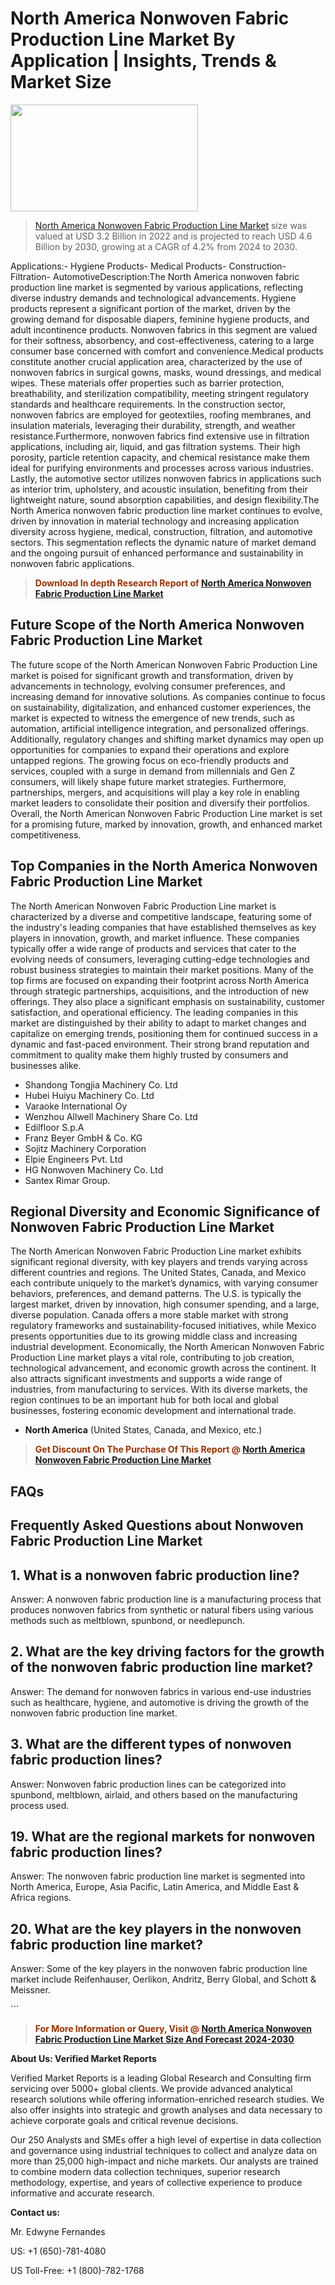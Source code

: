 <p><h1>North America Nonwoven Fabric Production Line Market By Application | Insights, Trends & Market Size</h1><p><img class="aligncenter size-medium wp-image-105565" src="https://ffe5etoiles.com/wp-content/uploads/2025/01/MST7-300x171.png" alt="" width="300" height="171" /></p><blockquote><p><a href="https://www.verifiedmarketreports.com/download-sample/?rid=395544&utm_source=Github-NA&utm_medium=361" target="_blank">North America Nonwoven Fabric Production Line Market</a> size was valued at USD 3.2 Billion in 2022 and is projected to reach USD 4.6 Billion by 2030, growing at a CAGR of 4.2% from 2024 to 2030.</p></blockquote>Applications:- Hygiene Products- Medical Products- Construction- Filtration- AutomotiveDescription:The North America nonwoven fabric production line market is segmented by various applications, reflecting diverse industry demands and technological advancements. Hygiene products represent a significant portion of the market, driven by the growing demand for disposable diapers, feminine hygiene products, and adult incontinence products. Nonwoven fabrics in this segment are valued for their softness, absorbency, and cost-effectiveness, catering to a large consumer base concerned with comfort and convenience.Medical products constitute another crucial application area, characterized by the use of nonwoven fabrics in surgical gowns, masks, wound dressings, and medical wipes. These materials offer properties such as barrier protection, breathability, and sterilization compatibility, meeting stringent regulatory standards and healthcare requirements. In the construction sector, nonwoven fabrics are employed for geotextiles, roofing membranes, and insulation materials, leveraging their durability, strength, and weather resistance.Furthermore, nonwoven fabrics find extensive use in filtration applications, including air, liquid, and gas filtration systems. Their high porosity, particle retention capacity, and chemical resistance make them ideal for purifying environments and processes across various industries. Lastly, the automotive sector utilizes nonwoven fabrics in applications such as interior trim, upholstery, and acoustic insulation, benefiting from their lightweight nature, sound absorption capabilities, and design flexibility.The North America nonwoven fabric production line market continues to evolve, driven by innovation in material technology and increasing application diversity across hygiene, medical, construction, filtration, and automotive sectors. This segmentation reflects the dynamic nature of market demand and the ongoing pursuit of enhanced performance and sustainability in nonwoven fabric applications.</p><blockquote><p><span style="color: #993300;"><strong>Download In depth Research Report of <a href="https://www.verifiedmarketreports.com/download-sample/?rid=395544&utm_source=Github-NA&utm_medium=361">North America Nonwoven Fabric Production Line Market</a></strong></span></p></blockquote><h2>Future Scope of the North America Nonwoven Fabric Production Line Market</h2><p>The future scope of the North American Nonwoven Fabric Production Line market is poised for significant growth and transformation, driven by advancements in technology, evolving consumer preferences, and increasing demand for innovative solutions. As companies continue to focus on sustainability, digitalization, and enhanced customer experiences, the market is expected to witness the emergence of new trends, such as automation, artificial intelligence integration, and personalized offerings. Additionally, regulatory changes and shifting market dynamics may open up opportunities for companies to expand their operations and explore untapped regions. The growing focus on eco-friendly products and services, coupled with a surge in demand from millennials and Gen Z consumers, will likely shape future market strategies. Furthermore, partnerships, mergers, and acquisitions will play a key role in enabling market leaders to consolidate their position and diversify their portfolios. Overall, the North American Nonwoven Fabric Production Line market is set for a promising future, marked by innovation, growth, and enhanced market competitiveness.</p><h2>Top Companies in the North America Nonwoven Fabric Production Line Market</h2><p>The North American Nonwoven Fabric Production Line market is characterized by a diverse and competitive landscape, featuring some of the industry's leading companies that have established themselves as key players in innovation, growth, and market influence. These companies typically offer a wide range of products and services that cater to the evolving needs of consumers, leveraging cutting-edge technologies and robust business strategies to maintain their market positions. Many of the top firms are focused on expanding their footprint across North America through strategic partnerships, acquisitions, and the introduction of new offerings. They also place a significant emphasis on sustainability, customer satisfaction, and operational efficiency. The leading companies in this market are distinguished by their ability to adapt to market changes and capitalize on emerging trends, positioning them for continued success in a dynamic and fast-paced environment. Their strong brand reputation and commitment to quality make them highly trusted by consumers and businesses alike.</p><p><ul><li>Shandong Tongjia Machinery Co. Ltd </li><li> Hubei Huiyu Machinery Co. Ltd </li><li> Varaoke International Oy </li><li> Wenzhou Allwell Machinery Share Co. Ltd </li><li> Edilfloor S.p.A </li><li> Franz Beyer GmbH & Co. KG </li><li> Sojitz Machinery Corporation </li><li> Elpie Engineers Pvt. Ltd </li><li> HG Nonwoven Machinery Co. Ltd </li><li> Santex Rimar Group.</li></ul></p><h2>Regional Diversity and Economic Significance of Nonwoven Fabric Production Line Market</h2><p>The North American Nonwoven Fabric Production Line market exhibits significant regional diversity, with key players and trends varying across different countries and regions. The United States, Canada, and Mexico each contribute uniquely to the market’s dynamics, with varying consumer behaviors, preferences, and demand patterns. The U.S. is typically the largest market, driven by innovation, high consumer spending, and a large, diverse population. Canada offers a more stable market with strong regulatory frameworks and sustainability-focused initiatives, while Mexico presents opportunities due to its growing middle class and increasing industrial development. Economically, the North American Nonwoven Fabric Production Line market plays a vital role, contributing to job creation, technological advancement, and economic growth across the continent. It also attracts significant investments and supports a wide range of industries, from manufacturing to services. With its diverse markets, the region continues to be an important hub for both local and global businesses, fostering economic development and international trade.</p><ul> <li><strong>North America</strong> (United States, Canada, and Mexico, etc.)</li></ul><blockquote><p><span style="color: #993300;"><strong>Get Discount On The Purchase Of This Report @ <a href="https://www.verifiedmarketreports.com/ask-for-discount/?rid=395544&utm_source=Github-NA&utm_medium=361">North America Nonwoven Fabric Production Line Market</a></strong></span></p></blockquote><h2>FAQs</h2><p><h2>Frequently Asked Questions about Nonwoven Fabric Production Line Market</h1><h2>1. What is a nonwoven fabric production line?</div><div></h2><p>Answer: A nonwoven fabric production line is a manufacturing process that produces nonwoven fabrics from synthetic or natural fibers using various methods such as meltblown, spunbond, or needlepunch.</p><h2>2. What are the key driving factors for the growth of the nonwoven fabric production line market?</div><div></h2><p>Answer: The demand for nonwoven fabrics in various end-use industries such as healthcare, hygiene, and automotive is driving the growth of the nonwoven fabric production line market.</p><h2>3. What are the different types of nonwoven fabric production lines?</div><div></h2><p>Answer: Nonwoven fabric production lines can be categorized into spunbond, meltblown, airlaid, and others based on the manufacturing process used.</p><!-- Add FAQs 4 to 18 and their answers here --><h2>19. What are the regional markets for nonwoven fabric production lines?</div><div></h2><p>Answer: The nonwoven fabric production line market is segmented into North America, Europe, Asia Pacific, Latin America, and Middle East & Africa regions.</p><h2>20. What are the key players in the nonwoven fabric production line market?</div><div></h2><p>Answer: Some of the key players in the nonwoven fabric production line market include Reifenhauser, Oerlikon, Andritz, Berry Global, and Schott & Meissner.</p></body></html>```</p><blockquote><p><span style="color: #993300;"><strong>For More Information or Query, Visit @ <a href="https://www.verifiedmarketreports.com/product/nonwoven-fabric-production-line-market/">North America Nonwoven Fabric Production Line Market Size And Forecast 2024-2030</a></strong></span></p></blockquote><p><strong>About Us: Verified Market Reports</strong></p><p>Verified Market Reports is a leading Global Research and Consulting firm servicing over 5000+ global clients. We provide advanced analytical research solutions while offering information-enriched research studies. We also offer insights into strategic and growth analyses and data necessary to achieve corporate goals and critical revenue decisions.</p><p>Our 250 Analysts and SMEs offer a high level of expertise in data collection and governance using industrial techniques to collect and analyze data on more than 25,000 high-impact and niche markets. Our analysts are trained to combine modern data collection techniques, superior research methodology, expertise, and years of collective experience to produce informative and accurate research.</p><p><strong>Contact us:</strong></p><p>Mr. Edwyne Fernandes</p><p>US: +1 (650)-781-4080</p><p>US Toll-Free: +1 (800)-782-1768</p>
